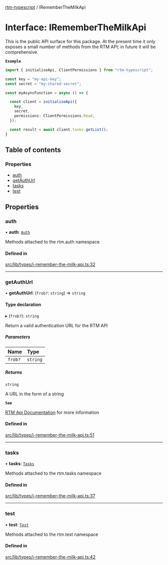 [rtm-typescript](../README.md) / IRememberTheMilkApi

# Interface: IRememberTheMilkApi

This is the public API surface for this package. At the present time it only exposes a small number of methods from the RTM API; in future it will be comprehensive.

**`Example`**

```TypeScript
import { initialiseApi, ClientPermissions } from "rtm-typescript";

const key = "my-api-key";
const secret = "my-shared-secret";

const myAsyncFunction = async () => {

  const client = initialiseApi({
    key,
    secret,
    permissions: ClientPermissions.Read,
  });

  const result = await client.tasks.getList();
}

```

## Table of contents

### Properties

- [auth](IRememberTheMilkApi.md#auth)
- [getAuthUrl](IRememberTheMilkApi.md#getauthurl)
- [tasks](IRememberTheMilkApi.md#tasks)
- [test](IRememberTheMilkApi.md#test)

## Properties

### auth

• **auth**: [`Auth`](Auth.md)

Methods attached to the rtm.auth namespace

#### Defined in

[src/lib/types/i-remember-the-milk-api.ts:32](https://github.com/benwainwright/rtm-typescript/blob/0f52e42/src/lib/types/i-remember-the-milk-api.ts#L32)

___

### getAuthUrl

• **getAuthUrl**: (`frob?`: `string`) => `string`

#### Type declaration

▸ (`frob?`): `string`

Return a valid authentication URL for the RTM API

##### Parameters

| Name | Type |
| :------ | :------ |
| `frob?` | `string` |

##### Returns

`string`

A URL in the form of a string

**`See`**

[RTM Api Documentation](https://www.rememberthemilk.com/services/api/authentication.rtm) for more information

#### Defined in

[src/lib/types/i-remember-the-milk-api.ts:51](https://github.com/benwainwright/rtm-typescript/blob/0f52e42/src/lib/types/i-remember-the-milk-api.ts#L51)

___

### tasks

• **tasks**: [`Tasks`](Tasks.md)

Methods attached to the rtm.tasks namespace

#### Defined in

[src/lib/types/i-remember-the-milk-api.ts:37](https://github.com/benwainwright/rtm-typescript/blob/0f52e42/src/lib/types/i-remember-the-milk-api.ts#L37)

___

### test

• **test**: [`Test`](Test.md)

Methods attached to the rtm.test namespace

#### Defined in

[src/lib/types/i-remember-the-milk-api.ts:42](https://github.com/benwainwright/rtm-typescript/blob/0f52e42/src/lib/types/i-remember-the-milk-api.ts#L42)
